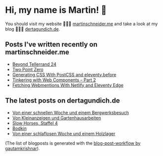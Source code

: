 # Hi, my name is Martin! 👋 
You should visit my website 👨🏼‍💻  [martinschneider.me](https://martinschneider.me) and take a look at my blog 🤷🏼‍♂️ [dertagundich.de](https://www.dertagundich.de).

## Posts I've written recently on martinschneider.me
<!-- MSME-POST-LIST:START -->
- [Beyond Tellerrand 24](https://martinschneider.me/articles/beyond-tellerrand-24/)
- [Two Point Zero](https://martinschneider.me/articles/two-point-zero/)
- [Generating CSS With PostCSS and eleventy.before](https://martinschneider.me/articles/generating-css-with-postcss-and-eleventy-before/)
- [Tinkering with Web Components – Part 2](https://martinschneider.me/articles/tinkering-with-web-components-part-2/)
- [Fetching Webmentions With Netlify and Eleventy Edge](https://martinschneider.me/articles/fetching-webmentions-with-netlify-and-eleventy-edge/)
<!-- MSME-POST-LIST:END -->

## The latest posts on dertagundich.de
<!-- DTUI-POST-LIST:START -->
- [Von einer schnellen Woche und einem Bergwerksbesuch](https://www.dertagundich.de/2024/11/von-einer-schnellen-woche-und-einem-bergwerksbesuch)
- [Von Kleinanzeigen und Gartenhausarbeiten](https://www.dertagundich.de/2024/10/von-kleinanzeigen-und-gartenhausarbeiten)
- [Slow Horses, Staffel 4](https://www.dertagundich.de/2024/10/slow-horses-staffel-4)
- [Bodkin](https://www.dertagundich.de/2024/10/bodkin)
- [Von einer schlaflosen Woche und einem Holzlager](https://www.dertagundich.de/2024/10/von-einer-schlaflosen-woche-und-einem-holzlager)
<!-- DTUI-POST-LIST:END -->

(The list of blogposts is generated with the [blog-post-workflow by gautamkrishnar](https://github.com/gautamkrishnar/blog-post-workflow)).
